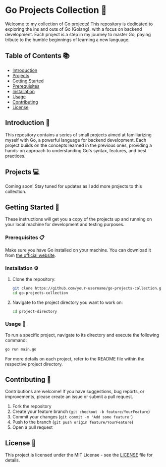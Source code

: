 # Go Projects Collection 🚀

Welcome to my collection of Go projects! This repository is dedicated to exploring the ins and outs of Go (Golang), with a focus on backend development. Each project is a step in my journey to master Go, paying tribute to the humble beginnings of learning a new language.

## Table of Contents 📚

- [Introduction](#introduction)
- [Projects](#projects)
- [Getting Started](#getting-started)
- [Prerequisites](#prerequisites)
- [Installation](#installation)
- [Usage](#usage)
- [Contributing](#contributing)
- [License](#license)

## Introduction 📝

This repository contains a series of small projects aimed at familiarizing myself with Go, a powerful language for backend development. Each project builds on the concepts learned in the previous ones, providing a hands-on approach to understanding Go's syntax, features, and best practices.

## Projects 💻

Coming soon! Stay tuned for updates as I add more projects to this collection.

## Getting Started 🚀

These instructions will get you a copy of the projects up and running on your local machine for development and testing purposes.

### Prerequisites 📋

Make sure you have Go installed on your machine. You can download it from [the official website](https://golang.org/dl/).

### Installation ⚙️

1. Clone the repository:

    ```sh
    git clone https://github.com/your-username/go-projects-collection.git
    cd go-projects-collection
    ```

2. Navigate to the project directory you want to work on:

    ```sh
    cd project-directory
    ```

### Usage 🚀

To run a specific project, navigate to its directory and execute the following command:

```sh
go run main.go
```
For more details on each project, refer to the README file within the respective project directory.

## Contributing 🤝

Contributions are welcome! If you have suggestions, bug reports, or improvements, please create an issue or submit a pull request.

1. Fork the repository
2. Create your feature branch (`git checkout -b feature/YourFeature`)
3. Commit your changes (`git commit -m 'Add some feature'`)
4. Push to the branch (`git push origin feature/YourFeature`)
5. Open a pull request

## License 📄

This project is licensed under the MIT License - see the [LICENSE](LICENSE) file for details.

